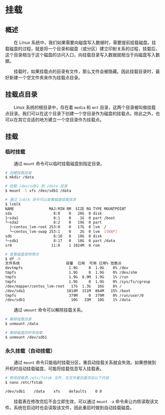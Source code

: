 # 挂载
## 概述
&emsp;&emsp;在 Linux 系统中，我们如果需要向磁盘写入数据时，需要提前挂载磁盘。挂载磁盘的过程，就是将一个目录和磁盘（或分区）建立印射关系的过程，挂载后，这个目录相当于这个磁盘的访问入口，向挂载目录写入数据就相当于向磁盘写入数据。

&emsp;&emsp;挂载时，如果挂载点的目录有文件，那么文件会被隐藏。因此挂载目录时，最好新建一个空文件夹来作为挂载点目录。
## 挂载点目录
&emsp;&emsp;Linux 系统的根目录中，存在着 `media` 和 `mnt` 目录，这两个目录被叫做挂载点目录。我们可以在这个目录下创建一个空目录作为磁盘的挂载点。除此之外，也可以在其它合适的地方建立一个空目录作为挂载点。

## 挂载
### 临时挂载
&emsp;&emsp;通过 `mount` 命令可以临时挂载磁盘到指定目录。

```bash
# 创建挂载目录
$ mkdir /data

# 挂载 /dev/sdb1 到 /data 目录
$ mount -t xfs /dev/sdb1 /data

# 通过 lsblk 命令可以查看磁盘挂载信息
$ lsblk
NAME                MAJ:MIN RM  SIZE RO TYPE MOUNTPOINT
sda                   8:0    0   20G  0 disk 
├─sda1                8:1    0    1G  0 part /boot
└─sda2                8:2    0   19G  0 part 
  ├─centos_lvm-root 253:0    0   17G  0 lvm  /
  └─centos_lvm-swap 253:1    0    2G  0 lvm  [SWAP]
sdb                   8:16   0   10G  0 disk 
└─sdb1                8:17   0   10G  0 part /data
sr0                  11:0    1 1024M  0 rom

# 查看磁盘使用情况
$ df -h
文件系统                     容量  已用  可用 已用% 挂载点
devtmpfs                     1.9G     0  1.9G    0% /dev
tmpfs                        1.9G     0  1.9G    0% /dev/shm
tmpfs                        1.9G  8.9M  1.9G    1% /run
tmpfs                        1.9G     0  1.9G    0% /sys/fs/cgroup
/dev/mapper/centos_lvm-root   17G  1.3G   16G    8% /
/dev/sda1                   1014M  151M  864M   15% /boot
tmpfs                        379M     0  379M    0% /run/user/0
/dev/sdb1                     10G   33M   10G    1% /data
```

&emsp;&emsp;通过 `umount` 命令可以解除挂载关系。

```bash
# 解除挂载目录
$ unmount /data

# 解除磁盘的所有挂载
$ unmount /dev/sdb1
```

### 永久挂载（自动挂载）
&emsp;&emsp;通过 `mount` 命令只能临时挂载分区，重启动挂载关系就会失效。如果想做到开机时自动挂载磁盘，可能将挂载信息写入挂载表。

```bash
# 修改挂载表 /etc/fstab 文件，在文件最后面添加以下内容
$ nano /etc/fstab

/dev/sdb1    /data    xfs    defaults    0 0
```

&emsp;&emsp;挂载表在修改完后不会立即生效，可以通过 `mount -a` 命令来让内核读取该文件。系统在启动时也会读取该文件，因此重启时做到自动挂载磁盘。
